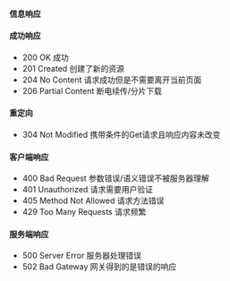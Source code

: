 #### 信息响应

#### 成功响应
- 200 OK 成功
- 201 Created 创建了新的资源
- 204 No Content 请求成功但是不需要离开当前页面
- 206 Partial Content 断电续传/分片下载

#### 重定向
- 304 Not Modified 携带条件的Get请求且响应内容未改变

#### 客户端响应
- 400 Bad Request 参数错误/语义错误不被服务器理解
- 401 Unauthorized 请求需要用户验证
- 405 Method Not Allowed 请求方法错误
- 429 Too Many Requests 请求频繁

#### 服务端响应
- 500 Server Error 服务器处理错误
- 502 Bad Gateway 网关得到的是错误的响应